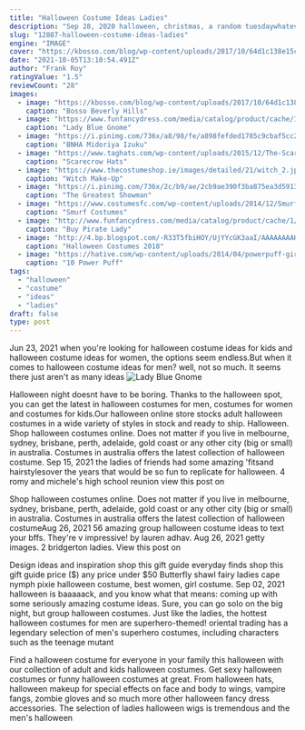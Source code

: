 ```yaml
---
title: "Halloween Costume Ideas Ladies"
description: "Sep 28, 2020 halloween, christmas, a random tuesdaywhatever! have a little fun with your artistic skills and give these ideas a try. Regardless of how much time, skill, or money you put into a horse costume"
slug: "12887-halloween-costume-ideas-ladies"
engine: "IMAGE"
cover: "https://kbosso.com/blog/wp-content/uploads/2017/10/64d1c138e15c9204aa3cea6848b84591-fairy-halloween-costumes-halloween-.jpg"
date: "2021-10-05T13:10:54.491Z"
author: "Frank Roy"
ratingValue: "1.5"
reviewCount: "28"
images:
  - image: "https://kbosso.com/blog/wp-content/uploads/2017/10/64d1c138e15c9204aa3cea6848b84591-fairy-halloween-costumes-halloween-.jpg"
    caption: "Bosso Beverly Hills"
  - image: "https://www.funfancydress.com/media/catalog/product/cache/1/image/1200x/040ec09b1e35df139433887a97daa66f/F/U/FUN2537.jpg"
    caption: "Lady Blue Gnome"
  - image: "https://i.pinimg.com/736x/a8/98/fe/a898fefded1785c9cbaf5cc24e652e1e.jpg"
    caption: "BNHA Midoriya Izuku"
  - image: "https://www.taghats.com/wp-content/uploads/2015/12/The-Scarecrows-Hat.jpg"
    caption: "Scarecrow Hats"
  - image: "https://www.thecostumeshop.ie/images/detailed/21/witch_2.jpg"
    caption: "Witch Make-Up"
  - image: "https://i.pinimg.com/736x/2c/b9/ae/2cb9ae390f3ba875ea3d59136e6c7a4c.jpg"
    caption: "The Greatest Showman"
  - image: "https://www.costumesfc.com/wp-content/uploads/2014/12/Smurf-Costumes-for-Women.jpg"
    caption: "Smurf Costumes"
  - image: "http://www.funfancydress.com/media/catalog/product/cache/1/image/1200x/040ec09b1e35df139433887a97daa66f/e/f/ef-2090a.jpg"
    caption: "Buy Pirate Lady"
  - image: "http://4.bp.blogspot.com/-R33T5fbiHOY/UjYYcGK3aaI/AAAAAAAAHgI/Rp5DgKHHzhE/s1600/29c271b6bb3376b3943df251e34cfb2c.jpg"
    caption: "Halloween Costumes 2018"
  - image: "https://hative.com/wp-content/uploads/2014/04/powerpuff-girls-costumes/7-paper-mache-homemade-costumes.jpg"
    caption: "10 Power Puff"
tags:
  - "halloween"
  - "costume"
  - "ideas"
  - "ladies"
draft: false
type: post
---
```


Jun 23, 2021 when you're looking for halloween costume ideas for kids and halloween costume ideas for women, the options seem endless.But when it comes to halloween costume ideas for men? well, not so much. It seems there just aren't as many ideas
![Lady Blue Gnome](https://www.funfancydress.com/media/catalog/product/cache/1/image/1200x/040ec09b1e35df139433887a97daa66f/F/U/FUN2537.jpg "Lady Blue Gnome")

Halloween night doesnt have to be boring. Thanks to the halloween spot, you can get the latest in halloween costumes for men, costumes for women and costumes for kids.Our halloween online store stocks adult halloween costumes in a wide variety of styles in stock and ready to ship. Halloween. Shop halloween costumes online. Does not matter if you live in melbourne, sydney, brisbane, perth, adelaide, gold coast or any other city (big or small) in australia. Costumes in australia offers the latest collection of halloween costume. Sep 15, 2021 the ladies of friends had some amazing &#39;fitsand hairstylesover the years that would be so fun to replicate for halloween. 4 romy and michele&#39;s high school reunion view this post on
<!--inArticleAds-->

<!--galleryOne-->

Shop halloween costumes online. Does not matter if you live in melbourne, sydney, brisbane, perth, adelaide, gold coast or any other city (big or small) in australia. Costumes in australia offers the latest collection of halloween costumeAug 26, 2021 56 amazing group halloween costume ideas to text your bffs. They're v impressive! by lauren adhav. Aug 26, 2021 getty images.  2 bridgerton ladies. View this post on
<!--inArticleAds-->

<!--galleryTwo-->

Design ideas and inspiration shop this gift guide everyday finds shop this gift guide price ($) any price under $50  Butterfly shawl fairy ladies cape nymph pixie halloween costume, best women, girl costume. Sep 02, 2021 halloween is baaaaack, and you know what that means: coming up with some seriously amazing costume ideas. Sure, you can go solo on the big night, but group halloween costumes. Just like the ladies, the hottest halloween costumes for men are superhero-themed! oriental trading has a legendary selection of men's superhero costumes, including characters such as the teenage mutant
<!--galleryThree-->

Find a halloween costume for everyone in your family this halloween with our collection of adult and kids halloween costumes. Get sexy halloween costumes or funny halloween costumes at great. From halloween hats, halloween makeup for special effects on face and body to wings, vampire fangs, zombie gloves and so much more other halloween fancy dress accessories. The selection of ladies halloween wigs is tremendous and the men's halloween